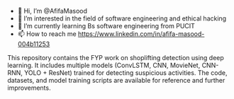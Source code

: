 - 👋 Hi, I’m @AfifaMasood 
- 👀 I’m interested in the field of software engineering and ethical hacking 
- 🌱 I’m currently learning Bs software engineering from PUCIT 
- 📫 How to reach me https://www.linkedin.com/in/afifa-masood-004b11253

This repository contains the FYP work on shoplifting detection using deep learning.
It includes multiple models (ConvLSTM, CNN, MovieNet, CNN-RNN, YOLO + ResNet) trained for detecting suspicious activities.
The code, datasets, and model training scripts are available for reference and further improvements.
